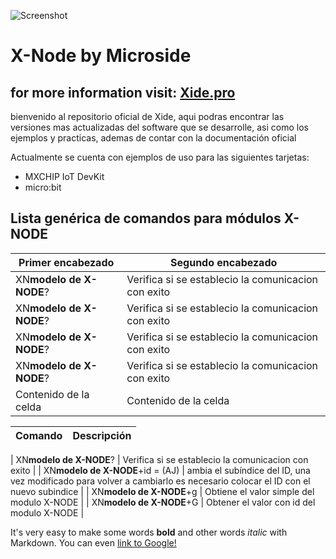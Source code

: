 
![Screenshot](screenshot.png)


# X-Node by Microside 
## for more information visit:  [Xide.pro](https://xide.pro/)



bienvenido al repositorio oficial de Xide, aqui podras encontrar las versiones mas actualizadas del software que se desarrolle, asi como los ejemplos y practicas, ademas de contar con la documentación oficial

Actualmente se cuenta con ejemplos de uso para las siguientes tarjetas: 

- MXCHIP IoT DevKit
- micro:bit 

## Lista genérica de comandos para módulos X-NODE


| Primer encabezado | Segundo encabezado |
| ------------- | ------------- |
| XN**modelo de X-NODE**?  | Verifica si se establecio la comunicacion con exito  |
| XN**modelo de X-NODE**?  | Verifica si se establecio la comunicacion con exito  |
| XN**modelo de X-NODE**?  | Verifica si se establecio la comunicacion con exito  |
| XN**modelo de X-NODE**?  | Verifica si se establecio la comunicacion con exito  |
| Contenido de la celda  | Contenido de la celda  |



| Comando | Descripción |
| --- | --- |


| XN**modelo de X-NODE**?  | Verifica si se establecio la comunicacion con exito  |
| XN**modelo de X-NODE**+id = (AJ) | ambia el subíndice del ID, una vez modificado para volver a cambiarlo es necesario colocar el ID con el nuevo subindice  |
| XN**modelo de X-NODE**+g | Obtiene el valor simple del modulo X-NODE |
| XN**modelo de X-NODE**+G | Obtener el valor con id del modulo X-NODE |



It's very easy to make some words **bold** and other words *italic* with Markdown. You can even [link to Google!](http://google.com)

